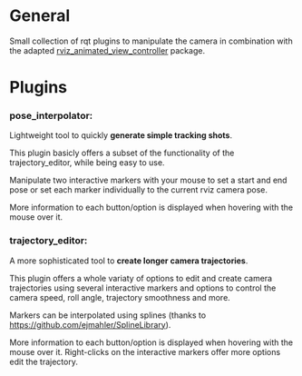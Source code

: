 # General

Small collection of rqt plugins to manipulate the camera in combination with the adapted [rviz_animated_view_controller](https://git.ais.uni-bonn.de/razlaw/trajectory_editor/tree/master/rviz_animated_view_controller) package.

# Plugins

### pose_interpolator:

Lightweight tool to quickly **generate simple tracking shots**.

This plugin basicly offers a subset of the functionality of the trajectory_editor, while being easy to use.

Manipulate two interactive markers with your mouse to set a start and end pose or set each marker individually to the current rviz camera pose.

More information to each button/option is displayed when hovering with the mouse over it.

### trajectory_editor:

A more sophisticated tool to **create longer camera trajectories**.

This plugin offers a whole variaty of options to edit and create camera trajectories using several interactive markers and options to control the camera speed, roll angle, trajectory smoothness and more.

Markers can be interpolated using splines (thanks to https://github.com/ejmahler/SplineLibrary).

More information to each button/option is displayed when hovering with the mouse over it. Right-clicks on the interactive markers offer more options edit the trajectory.
